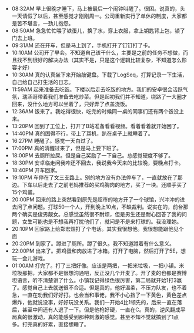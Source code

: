 - 08:32AM 早上很晚才睡下，马上被最后一个闹钟叫醒了。很困。说真的，头一天请假了以后，甚至感觉才刚刚周一。公司重新实行了单休的制度，大家都是苦不堪言，一劲儿抱怨。
- 08:50AM 急急忙忙喂了铁蛋儿，换了水，穿上衣服，拿上钥匙背上包，锁了门去上班。
- 09:31AM 还在开车，但是马上到了，手机打开了钉钉打了卡。
- 10:10AM 公司开了早会。不知道自己该干什么，主要是之前的任务不想做，而且找不到很好的解决办法（其实不是，只是这个逻辑比较复杂，不知道怎么形容才好）
- 10:30AM 真的认真坐下来开始敲键盘。下载了LogSeq，打算记录一下生活，自己给自己打生活的日志。
- 11:59AM 起来准备去吃饭。下楼以后走去吃饭的地方。我们的安卓很会活跃气氛，瑞涵哥带着我们准备去吃炒菜。但是起初我们并不知道，绕路了一大圈才回来，没什么地方可以坐着了，只好弄了点盖浇饭。
- 12:36AM 饭来了。我吃得很快，吃完的时候同一桌的同事们还有两个饭没上来。
- 13:20PM 回到了工位上，打开了B站准备看看视频。看着看着就开始困了。
- 14:40PM 真的困得不行，带上了耳机，趴在桌子上就睡着了。
- 16:27PM 睡醒了。感觉一天白过了。
- 17:00PM 真的清醒过来了，但是马上要下班了。
- 18:00PM 去厕所拉屎。但是自己奖励了一下自己。总感觉硬度不够了。
- 18:30PM 安卓临走问我咋还不回去，我说我今天来的比较晚，要晚点打卡。
- 18:40PM 开车回家。
- 19:10PM 车停在了文三支路上。别的地方没有办法停车了，一直就放在了那边。下车以后走去了之前老妈推荐的买鸡胸肉的地方，买了一块。还顺手买了15个鸡蛋。
- 20:00PM 回来的路上突然看到原先是超市的地方开了一个球馆，兴冲冲的进去问了点问题。打球50一个人，开到晚上10点，不缺裁判。说实在的，前台那两个确实是俊男靓女。总感觉虽然很不耐烦，但是男生还是耐心回答了我的问题，女生可能也是不想我再打扰他们了，就问是不是来打球的。我没理她。
- 20:10PM 回家路上给郑宏煜打了个电话。其实我很想他。我很想能跟他见个面
- 20:20PM 到家了。蹲进了厕所。蹲了很久。我不知道蹲着有什么意义。
- 22:00PM 出来了。把鸡蛋和肉放进了冰箱。打开了电脑，然后打开了5E，想玩一会儿游戏。
- 01:00AM 打完了。打了三把好像。应该是两把，一把米垃圾，一把小镇。米垃圾那把，大家都不是很想沟通吧，反正没几个开麦了。开了麦的也都是赛博坦语言，听不清楚讲了什么。小镇我记得绿色很厉害，第二局就开始1打3赢了。感觉自己上去就送很不合适。但是真的，他好温柔，不压力队友，也不着急，一直在劝我们好好打。也会当和事佬，我不小心挡了一下黄色，黄色差点爆炸，他就说没事，好好玩没关系。我们一开始4比1领先的，后来一直在落后，甚至中间还有人退了一下。但是他枪好硬，一直在C。真的，逆风翻成平局真的很激动，真的能感受到那种刺激的感觉。甚至不知不觉就搞到了1点多。打完真的好累，直接想睡了。